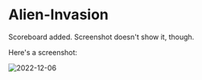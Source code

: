 # Alien-Invasion

Scoreboard added. Screenshot doesn't show it, though.

Here's a screenshot:

![2022-12-06](https://user-images.githubusercontent.com/114073455/205923283-0fd24c7c-0491-42dc-9ebb-c24f1adfdac5.png)
